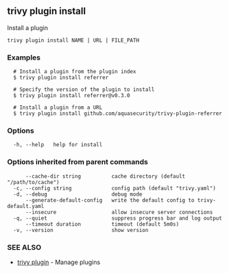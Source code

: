 ## trivy plugin install

Install a plugin

```
trivy plugin install NAME | URL | FILE_PATH
```

### Examples

```
  # Install a plugin from the plugin index
  $ trivy plugin install referrer

  # Specify the version of the plugin to install
  $ trivy plugin install referrer@v0.3.0

  # Install a plugin from a URL
  $ trivy plugin install github.com/aquasecurity/trivy-plugin-referrer
```

### Options

```
  -h, --help   help for install
```

### Options inherited from parent commands

```
      --cache-dir string          cache directory (default "/path/to/cache")
  -c, --config string             config path (default "trivy.yaml")
  -d, --debug                     debug mode
      --generate-default-config   write the default config to trivy-default.yaml
      --insecure                  allow insecure server connections
  -q, --quiet                     suppress progress bar and log output
      --timeout duration          timeout (default 5m0s)
  -v, --version                   show version
```

### SEE ALSO

* [trivy plugin](trivy_plugin.md)	 - Manage plugins

